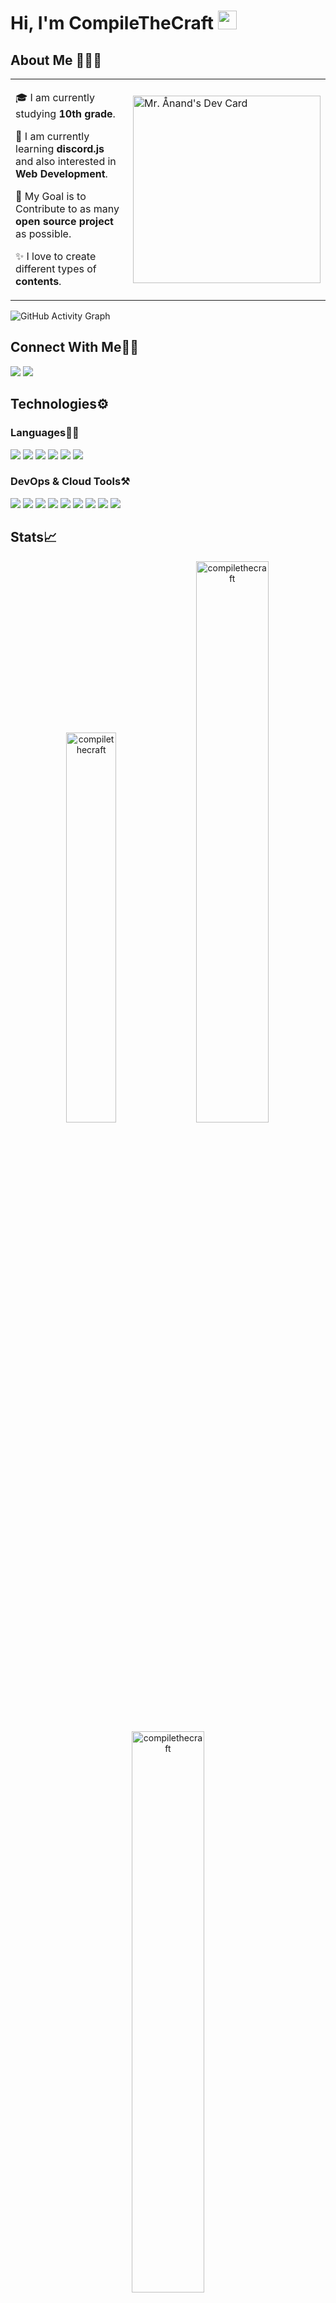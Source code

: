# Hi, I'm CompileTheCraft <img src="https://github.com/TheDudeThatCode/TheDudeThatCode/blob/master/Assets/Hi.gif" width="30px">

## About Me 🧑🏼‍💻

<table>
  <tr>
    <td valign="center">
      
🎓 I am currently studying **10th grade**.

🌱 I am currently learning **discord.js** and also interested in **Web Development**.

🎯 My Goal is to Contribute to as many **open source project** as possible.

✨ I love to create different types of **contents**.

      
<td >
      <a href="https://app.daily.dev/CompileTheCraft"><img src="https://api.daily.dev/devcards/4da3b933329c4199ad317451221ac94f.png?r=n73" width="300" alt="Mr. Ånand's Dev Card"/></a>
    </td>
    
  </tr>
  </table>
 
![GitHub Activity Graph](https://activity-graph.herokuapp.com/graph?username=CompileTheCraft&theme=dracula&hide_border=true)

## Connect With Me👋🏼

<p align="left">  
<a href="https://twitter.com/compilethecraft" target="blank"><img src="https://img.icons8.com/color/35/000000/twitter--v2.png"/></a>
<a href="https://www.youtube.com/channel/UCy_LiOxuNeJSz-VmXoJn-Ng" target="blank"><img src="https://img.icons8.com/color/35/000000/youtube-play.png"/></a>
</p>

## Technologies⚙️

### Languages✍🏼

<img src="https://img.icons8.com/color/35/000000/html-5--v1.png"/> <img src="https://img.icons8.com/color/35/000000/css3.png"/> <img src="https://img.icons8.com/color/35/000000/sass.png" /> <img src="https://img.icons8.com/color/35/000000/javascript--v1.png"/> <img src="https://img.icons8.com/color/35/000000/typescript--v1.png"/> <img src="https://img.icons8.com/color/35/000000/python.png"/>

### DevOps & Cloud Tools⚒️

<img src="https://img.icons8.com/fluency/35/000000/visual-studio-code-2019.png"/> <img src="https://img.icons8.com/color/35/000000/intellij-idea.png"/> <img src="https://img.icons8.com/color/35/000000/heroku.png"/> <img src="https://img.icons8.com/color/35/000000/mongodb.png"/> <img src="https://img.icons8.com/color/35/000000/graphql.png"/> <img src="https://img.icons8.com/color/35/000000/figma--v2.png"/> <img src="https://img.icons8.com/color/35/000000/git.png"/> <img src="https://img.icons8.com/color/35/000000/github.png"/> <img src="https://img.icons8.com/cute-clipart/35/000000/canva.png"/>

## Stats📈

<p align="center">
<img width="40%" src="https://github-readme-stats.vercel.app/api/top-langs?username=CompileTheCraft&show_icons=true&theme=github_dark&title_color=ff8000&text_color=ffffff&bg_color=6a6a6a&locale=en&layout=compact&hide_border=true" alt="compilethecraft" /> 
<img width="48%" src="https://github-readme-stats.vercel.app/api?username=CompileTheCraft&show_icons=true&theme=github_dark&title_color=ff8000&text_color=ffffff&bg_color=6a6a6a&locale=en&hide_border=true" alt="compilethecraft" />
<img width="48%" src="https://github-readme-streak-stats.herokuapp.com/?user=CompileTheCraft&theme=github_dark&hide_border=true" alt="compilethecraft" />
</p>
